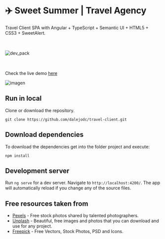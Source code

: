 # ✈️ Sweet Summer | Travel Agency
Travel Client SPA with Angular + TypeScript + Semantic UI + HTML5 + CSS3 + SweetAlert.
<br>
<br>
<br>

![dev_pack](https://user-images.githubusercontent.com/36966980/52614778-65b6f680-2e58-11e9-98b2-5927c3370143.png)
<br>
<br>
<br>


Check the live demo [here](https://sweetsummer.herokuapp.com/)

![imagen](https://user-images.githubusercontent.com/36966980/55832023-c9b11080-5ad1-11e9-9063-2e60c50efbf0.png)

## Run in local
Clone or download the repository.
```
git clone https://github.com/dalejodc/travel-client.git
```
## Download dependencies
To download the dependencies get into the folder project and execute:
```
npm install
```

## Development server

Run `ng serve` for a dev server. Navigate to `http://localhost:4200/`. The app will automatically reload if you change any of the source files.

## Free resources taken from

* [Pexels](https://www.pexels.com/) - Free stock photos shared by talented photographers.
* [Unplash](https://unsplash.com/) - Beautiful, free images and photos that you can download and use for any project.
* [Freepick](https://www.freepik.com/) - Free Vectors, Stock Photos, PSD and Icons.
 

